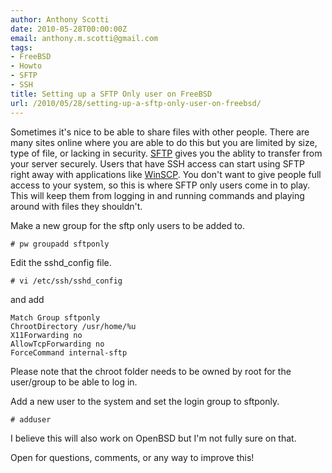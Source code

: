 ```yaml
---
author: Anthony Scotti
date: 2010-05-28T00:00:00Z
email: anthony.m.scotti@gmail.com
tags:
- FreeBSD
- Howto
- SFTP
- SSH
title: Setting up a SFTP Only user on FreeBSD
url: /2010/05/28/setting-up-a-sftp-only-user-on-freebsd/
---
```


Sometimes it's nice to be able to share files with other people. There are many sites online where you are able to do this but you are limited by size, type of file, or lacking in security. [SFTP](http://en.wikipedia.org/wiki/SSH_file_transfer_protocol) gives you the ablity to transfer from your server securely. Users that have SSH access can start using SFTP right away with applications like [WinSCP](http://winscp.net/eng/index.php). You don't want to give people full access to your system, so this is where SFTP only users come in to play. This will keep them from logging in and running commands and playing around with files they shouldn't.

Make a new group for the sftp only users to be added to.

```
# pw groupadd sftponly
```

Edit the sshd_config file.

```
# vi /etc/ssh/sshd_config
```

and add

```
Match Group sftponly
ChrootDirectory /usr/home/%u
X11Forwarding no
AllowTcpForwarding no
ForceCommand internal-sftp
```

Please note that the chroot folder needs to be owned by root for the user/group to be able to log in.

Add a new user to the system and set the login group to sftponly.

```
# adduser
```

I believe this will also work on OpenBSD but I'm not fully sure on that.

Open for questions, comments, or any way to improve this!
